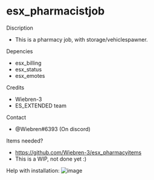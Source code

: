 # esx_pharmacistjob

Discription
- This is a pharmacy job, with storage/vehiclespawner.

Depencies
- esx_billing
- esx_status
- esx_emotes

Credits
- Wiebren-3
- ES_EXTENDED team

Contact
- @Wiebren#6393 (On discord)

Items needed?
- https://github.com/Wiebren-3/esx_pharmacyitems
- This is a WIP, not done yet :)



Help with installation:
![image](https://user-images.githubusercontent.com/114926599/218744097-b194e837-a473-401c-8765-6468cad0afd7.png)
